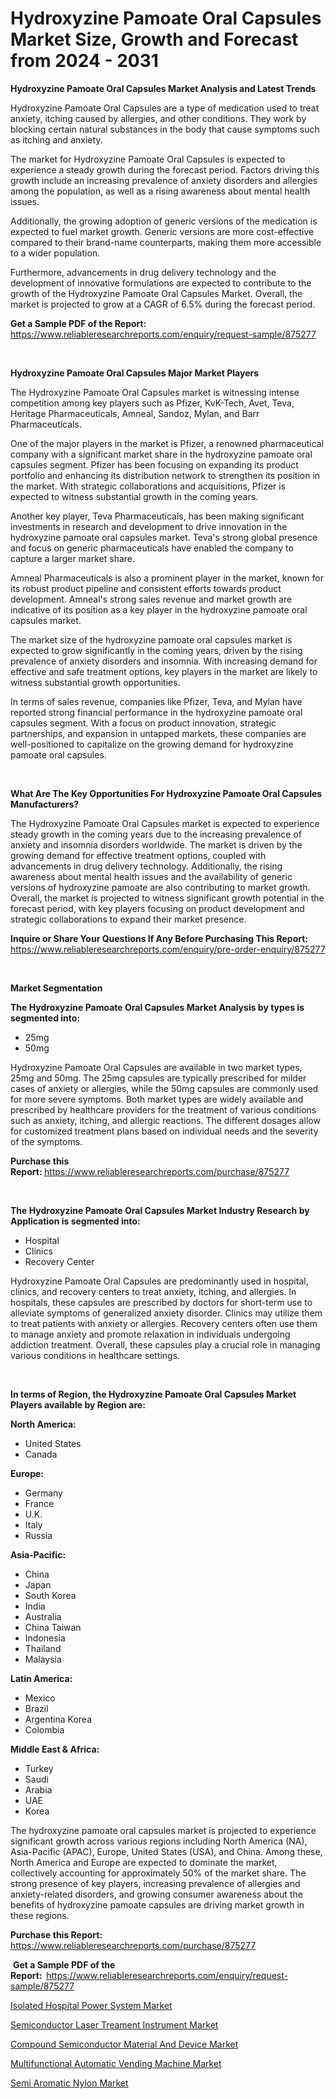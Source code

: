 <p><h1>Hydroxyzine Pamoate Oral Capsules Market Size, Growth and Forecast from 2024 - 2031</h1></p><p><strong>Hydroxyzine Pamoate Oral Capsules Market Analysis and Latest Trends</strong></p>
<p><p>Hydroxyzine Pamoate Oral Capsules are a type of medication used to treat anxiety, itching caused by allergies, and other conditions. They work by blocking certain natural substances in the body that cause symptoms such as itching and anxiety.</p><p>The market for Hydroxyzine Pamoate Oral Capsules is expected to experience a steady growth during the forecast period. Factors driving this growth include an increasing prevalence of anxiety disorders and allergies among the population, as well as a rising awareness about mental health issues.</p><p>Additionally, the growing adoption of generic versions of the medication is expected to fuel market growth. Generic versions are more cost-effective compared to their brand-name counterparts, making them more accessible to a wider population.</p><p>Furthermore, advancements in drug delivery technology and the development of innovative formulations are expected to contribute to the growth of the Hydroxyzine Pamoate Oral Capsules Market. Overall, the market is projected to grow at a CAGR of 6.5% during the forecast period.</p></p>
<p><strong>Get a Sample PDF of the Report:&nbsp;</strong> <a href="https://www.reliableresearchreports.com/enquiry/request-sample/875277">https://www.reliableresearchreports.com/enquiry/request-sample/875277</a></p>
<p>&nbsp;</p>
<p><strong>Hydroxyzine Pamoate Oral Capsules Major Market Players</strong></p>
<p><p>The Hydroxyzine Pamoate Oral Capsules market is witnessing intense competition among key players such as Pfizer, KvK-Tech, Avet, Teva, Heritage Pharmaceuticals, Amneal, Sandoz, Mylan, and Barr Pharmaceuticals. </p><p>One of the major players in the market is Pfizer, a renowned pharmaceutical company with a significant market share in the hydroxyzine pamoate oral capsules segment. Pfizer has been focusing on expanding its product portfolio and enhancing its distribution network to strengthen its position in the market. With strategic collaborations and acquisitions, Pfizer is expected to witness substantial growth in the coming years.</p><p>Another key player, Teva Pharmaceuticals, has been making significant investments in research and development to drive innovation in the hydroxyzine pamoate oral capsules market. Teva's strong global presence and focus on generic pharmaceuticals have enabled the company to capture a larger market share. </p><p>Amneal Pharmaceuticals is also a prominent player in the market, known for its robust product pipeline and consistent efforts towards product development. Amneal's strong sales revenue and market growth are indicative of its position as a key player in the hydroxyzine pamoate oral capsules market.</p><p>The market size of the hydroxyzine pamoate oral capsules market is expected to grow significantly in the coming years, driven by the rising prevalence of anxiety disorders and insomnia. With increasing demand for effective and safe treatment options, key players in the market are likely to witness substantial growth opportunities.</p><p>In terms of sales revenue, companies like Pfizer, Teva, and Mylan have reported strong financial performance in the hydroxyzine pamoate oral capsules segment. With a focus on product innovation, strategic partnerships, and expansion in untapped markets, these companies are well-positioned to capitalize on the growing demand for hydroxyzine pamoate oral capsules.</p></p>
<p>&nbsp;</p>
<p><strong>What Are The Key Opportunities For Hydroxyzine Pamoate Oral Capsules Manufacturers?</strong></p>
<p><p>The Hydroxyzine Pamoate Oral Capsules market is expected to experience steady growth in the coming years due to the increasing prevalence of anxiety and insomnia disorders worldwide. The market is driven by the growing demand for effective treatment options, coupled with advancements in drug delivery technology. Additionally, the rising awareness about mental health issues and the availability of generic versions of hydroxyzine pamoate are also contributing to market growth. Overall, the market is projected to witness significant growth potential in the forecast period, with key players focusing on product development and strategic collaborations to expand their market presence.</p></p>
<p><strong>Inquire or Share Your Questions If Any Before Purchasing This Report:</strong> <a href="https://www.reliableresearchreports.com/enquiry/pre-order-enquiry/875277">https://www.reliableresearchreports.com/enquiry/pre-order-enquiry/875277</a></p>
<p>&nbsp;</p>
<p><strong>Market Segmentation</strong></p>
<p><strong>The Hydroxyzine Pamoate Oral Capsules Market Analysis by types is segmented into:</strong></p>
<p><ul><li>25mg</li><li>50mg</li></ul></p>
<p><p>Hydroxyzine Pamoate Oral Capsules are available in two market types, 25mg and 50mg. The 25mg capsules are typically prescribed for milder cases of anxiety or allergies, while the 50mg capsules are commonly used for more severe symptoms. Both market types are widely available and prescribed by healthcare providers for the treatment of various conditions such as anxiety, itching, and allergic reactions. The different dosages allow for customized treatment plans based on individual needs and the severity of the symptoms.</p></p>
<p><strong>Purchase this Report:&nbsp;</strong><a href="https://www.reliableresearchreports.com/purchase/875277">https://www.reliableresearchreports.com/purchase/875277</a></p>
<p>&nbsp;</p>
<p><strong>The Hydroxyzine Pamoate Oral Capsules Market Industry Research by Application is segmented into:</strong></p>
<p><ul><li>Hospital</li><li>Clinics</li><li>Recovery Center</li></ul></p>
<p><p>Hydroxyzine Pamoate Oral Capsules are predominantly used in hospital, clinics, and recovery centers to treat anxiety, itching, and allergies. In hospitals, these capsules are prescribed by doctors for short-term use to alleviate symptoms of generalized anxiety disorder. Clinics may utilize them to treat patients with anxiety or allergies. Recovery centers often use them to manage anxiety and promote relaxation in individuals undergoing addiction treatment. Overall, these capsules play a crucial role in managing various conditions in healthcare settings.</p></p>
<p>&nbsp;</p>
<p><strong>In terms of Region, the Hydroxyzine Pamoate Oral Capsules Market Players available by Region are:</strong></p>
<p>
    <p> <strong> North America: </strong>
        <ul>
            <li>United States</li>
            <li>Canada</li>
        </ul>
        </p> 
    <p> <strong> Europe: </strong>
        <ul>
            <li>Germany</li>
            <li>France</li>
            <li>U.K.</li>
            <li>Italy</li>
            <li>Russia</li>
        </ul>
        </p> 
    <p> <strong> Asia-Pacific: </strong>
        <ul>
            <li>China</li>
            <li>Japan</li>
            <li>South Korea</li>
            <li>India</li>
            <li>Australia</li>
            <li>China Taiwan</li>
            <li>Indonesia</li>
            <li>Thailand</li>
            <li>Malaysia</li>
        </ul>
        </p> 
    <p> <strong> Latin America: </strong>
        <ul>
            <li>Mexico</li>
            <li>Brazil</li>
            <li>Argentina Korea</li>
            <li>Colombia</li>
        </ul>
        </p> 
    <p> <strong> Middle East & Africa: </strong>
        <ul>
            <li>Turkey</li>
            <li>Saudi</li>
            <li>Arabia</li>
            <li>UAE</li>
            <li>Korea</li>
        </ul>
    </p>
    </p>
<p><p>The hydroxyzine pamoate oral capsules market is projected to experience significant growth across various regions including North America (NA), Asia-Pacific (APAC), Europe, United States (USA), and China. Among these, North America and Europe are expected to dominate the market, collectively accounting for approximately 50% of the market share. The strong presence of key players, increasing prevalence of allergies and anxiety-related disorders, and growing consumer awareness about the benefits of hydroxyzine pamoate capsules are driving market growth in these regions.</p></p>
<p><strong>Purchase this Report: </strong><a href="https://www.reliableresearchreports.com/purchase/875277">https://www.reliableresearchreports.com/purchase/875277</a></p>
<p>&nbsp;<strong>Get a Sample PDF of the Report:&nbsp;&nbsp;</strong><a href="https://www.reliableresearchreports.com/enquiry/request-sample/875277">https://www.reliableresearchreports.com/enquiry/request-sample/875277</a></p>
<p><strong></strong></p>
<p><p><a href="https://gratis-rainforest-2ca.notion.site/Isolated-Hospital-Power-System-Market-Size-Growing-and-Forecasted-for-period-from-2024-2031-and-pr-37bd7fdb8d8045da91586127f19b2b63">Isolated Hospital Power System Market</a></p><p><a href="https://view.publitas.com/reportprime-1/semiconductor-laser-treament-instrument-market-offers-provide-insightful-data-for-the-time-period-from-2024-to-2031-and-also-provide-analysis-based-on-application-type-and-region/">Semiconductor Laser Treament Instrument Market</a></p><p><a href="https://view.publitas.com/reportprime-1/compound-semiconductor-material-and-device-market-size-growing-and-forecasted-for-period-from-2024-2031-and-provides-complete-market-analysis-of-this-market/">Compound Semiconductor Material And Device Market</a></p><p><a href="https://metal-farmhouse-e95.notion.site/Multifunctional-Automatic-Vending-Machine-Market-Size-Share-Trends-Analysis-Report-By-Material-B-b3436f9f3a474fbd807ae89ab68a12be">Multifunctional Automatic Vending Machine Market</a></p><p><a href="https://crocus-run-b5a.notion.site/Semi-Aromatic-Nylon-Market-Share-Market-New-Trends-Analysis-Report-By-Type-By-Application-By-End-98848e0e0cde43a0ad354c7e590c97ef">Semi Aromatic Nylon Market</a></p></p>